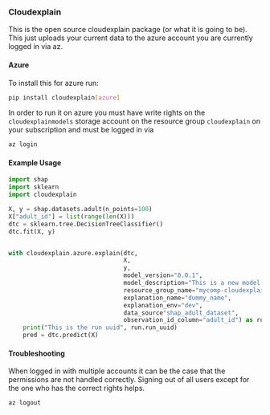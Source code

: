 ### Cloudexplain

This is the open source cloudexplain package (or what it is going to be). This just uploads your current data to the azure account you are currently logged in via az.

#### Azure
To install this for azure run:
```bash
pip install cloudexplain[azure]
```
In order to run it on azure you must have write rights on the `cloudexplainmodels` storage account on the resource group `cloudexplain` on your subscription and must be logged in via
```bash
az login
```

#### Example Usage

```python
import shap
import sklearn
import cloudexplain

X, y = shap.datasets.adult(n_points=100)
X["adult_id"] = list(range(len(X)))
dtc = sklearn.tree.DecisionTreeClassifier()
dtc.fit(X, y)


with cloudexplain.azure.explain(dtc,
                                X,
                                y,
                                model_version="0.0.1",
                                model_description="This is a new model.",
                                resource_group_name="mycomp-cloudexplain-tf",
                                explanation_name="dummy_name",
                                explanation_env="dev",
                                data_source"shap_adult_dataset",
                                observation_id_column="adult_id") as run:
    print("This is the run uuid", run.run_uuid)
    pred = dtc.predict(X)
```


#### Troubleshooting
When logged in with multiple accounts it can be the case that the permissions are not handled correctly. Signing out of all users
except for the one who has the correct rights helps.
```bash
az logout
```